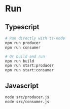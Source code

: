 # Run

## Typescript
```bash
# Run directly with ts-node
npm run producer
npm run consumer

# Or build and run
npm run build
npm run start:producer
npm run start:consumer
```

## Javascript
```bash
node src/producer.js
node src/consumer.js
```
